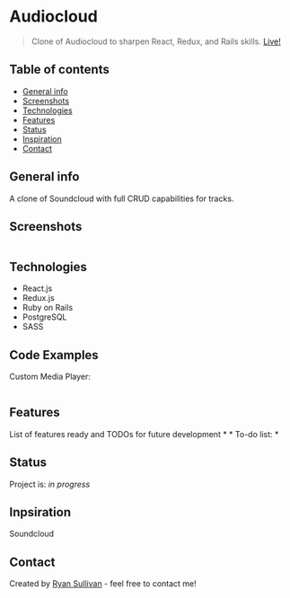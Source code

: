# Audiocloud
> Clone of Audiocloud to sharpen React, Redux, and Rails skills. [Live!](https://ryan-audiocloud.herokuapp.com/#/)

## Table of contents
* [General info](#general-info)
* [Screenshots](#screenshots)
* [Technologies](#technologies)
* [Features](#features)
* [Status](#status)
* [Inspiration](#inspiration)
* [Contact](#contact)

## General info
A clone of Soundcloud with full CRUD capabilities for tracks.

## Screenshots
![]()

## Technologies
* React.js
* Redux.js
* Ruby on Rails
* PostgreSQL
* SASS

## Code Examples
Custom Media Player:
```

```

## Features
List of features ready and TODOs for future development
* 
* 
To-do list:
* 

## Status
Project is: _in progress_ 

## Inpsiration
Soundcloud

## Contact
Created by [Ryan Sullivan](https://www.linkedin.com/in/ryan-sullivan-32080223/) - feel free to contact me!
